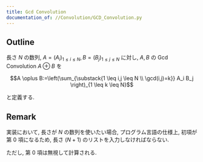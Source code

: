 ```yaml
---
title: Gcd Convolution
documentation_of: //Convolution/GCD_Convolution.py
---
```


## Outline

長さ $N$ の数列, $A=(A_i)_{1 \leq i \leq N}, B=(B_j)_{1 \leq j \leq N}$ に対し, $A,B$ の Gcd Convolution $A \oplus B$ を

$$A \oplus B:=\left(\sum_{\substack{1 \leq i,j \leq N \\ \gcd(i,j)=k}} A_i B_j \right)_{1 \leq k \leq N}$$

と定義する.

## Remark

実装において, 長さが $N$ の数列を使いたい場合, プログラム言語の仕様上, 初項が第 $0$ 項になるため, 長さ $(N+1)$ のリストを入力しなければならない.

ただし, 第 $0$ 項は無視して計算される.
